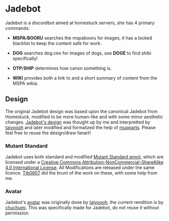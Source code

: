 # Jadebot

Jadebot is a discordbot aimed at homestuck servers, she has 4 primary commands:

- **MSPA**/**BOORU** searches the mspabooru for images, it has a locked blacklist to keep the content safe for work.

- **DOG** searches dog.ceo for images of dogs, use **DOGE** to find shibi specifically!

- **OTP**/**SHIP** determines how canon something is.

- **WIKI** provides both a link to and a short summary of content from the MSPA wikia.

## Design
The original Jadebot design was based upon the canonical Jadebot from Homestuck, modified to be more human-like and with some minor aesthetic changes.
[Jadebot's design](https://raw.githubusercontent.com/oct2pus/jadebot/origin/art/reference_sheet.png) was thought up by me and interpretted by [taiyoooh](taiyoooh.tumblr.com) and later modified and formalized the help of [mupparts](https://mupparts.tumblr.com). Please feel free to reuse the design/draw fanart!

### Mutant Standard
Jadebot uses both standard and modified [Mutant Standard emoji](https://mutant.tech), which are licensed under a [Creative Commons Attribution-NonCommercial-ShareAlike 4.0 International License](https://creativecommons.org/licenses/by-nc-sa/4.0/). All Modifications are released under the same licence. [Tjb0607](https://github.com/tjb0607) did the brunt of the work on these, with some help from me.

### Avatar
Jadebot's [avatar](https://raw.githubusercontent.com/oct2pus/jadebot/origin/art/jadebot.png) was originally done by [taiyoooh](taiyoooh.tumblr.com), the current rendition is by [chuchumi](https://twitter.com/wheatiesquares). This was specifically made for Jadebot, do not reuse it without permission.
